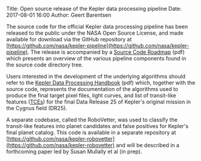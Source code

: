 Title: Open source release of the Kepler data processing pipeline
Date: 2017-08-01 16:00
Author: Geert Barentsen

The source code for the official Kepler data processing pipeline
has been released to the public under the NASA Open Source License,
and made available for download via the GitHub repository at [https://github.com/nasa/kepler-pipeline](https://github.com/nasa/kepler-pipeline).
The release is accompanied by a [Source Code Roadmap](https://github.com/nasa/kepler-pipeline/raw/master/kscrm.pdf) (pdf)
which presents an overview of the various pipeline components
found in the source code directory tree.

Users interested in the development of the underlying algorithms
should refer to the [Kepler Data Processing Handbook](https://archive.stsci.edu/kepler/manuals/KSCI-19081-002-KDPH.pdf) (pdf) which, together with the source code,
represents the documentation of the algorithms used
to produce the final target pixel files, light curves, and list of transit-like features ([TCEs](https://exoplanetarchive.ipac.caltech.edu/docs/Kepler_TCE_docs.html)) for the final Data Release 25 of Kepler's original mission in the Cygnus field (DR25).

A separate codebase, called the RoboVetter, was used to classify the transit-like features into planet candidates and false positives for Kepler's final planet catalog.
This code is available in a separate repository at [https://github.com/nasa/kepler-robovetter](https://github.com/nasa/kepler-robovetter) and will be described in a forthcoming paper led by Susan Mullally et al (in prep).
